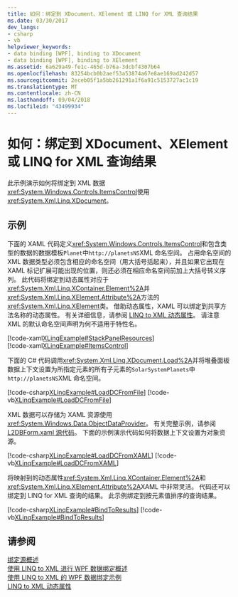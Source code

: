 ```yaml
---
title: 如何：绑定到 XDocument、XElement 或 LINQ for XML 查询结果
ms.date: 03/30/2017
dev_langs:
- csharp
- vb
helpviewer_keywords:
- data binding [WPF], binding to XDocument
- data binding [WPF], binding to XElement
ms.assetid: 6a629a49-fe1c-465d-b76a-3dcbf4307b64
ms.openlocfilehash: 83254bcb0b2aef53a53874a67e8ae169ad242d57
ms.sourcegitcommit: 2eceb05f1a5bb261291a1f6a91c5153727ac1c19
ms.translationtype: MT
ms.contentlocale: zh-CN
ms.lasthandoff: 09/04/2018
ms.locfileid: "43499934"
---
```

# <a name="how-to-bind-to-xdocument-xelement-or-linq-for-xml-query-results"></a>如何：绑定到 XDocument、XElement 或 LINQ for XML 查询结果
此示例演示如何将绑定到 XML 数据<xref:System.Windows.Controls.ItemsControl>使用<xref:System.Xml.Linq.XDocument>。  
  
## <a name="example"></a>示例  
 下面的 XAML 代码定义<xref:System.Windows.Controls.ItemsControl>和包含类型的数据的数据模板`Planet`中`http://planetsNS`XML 命名空间。 占用命名空间的 XML 数据类型必须包含相应的命名空间（用大括号括起来），并且如果它出现在 XAML 标记扩展可能出现的位置，则还必须在相应命名空间前加上大括号转义序列。 此代码将绑定到动态属性对应于<xref:System.Xml.Linq.XContainer.Element%2A>并<xref:System.Xml.Linq.XElement.Attribute%2A>方法的<xref:System.Xml.Linq.XElement>类。 借助动态属性，XAML 可以绑定到共享方法名称的动态属性。 有关详细信息，请参阅 [LINQ to XML 动态属性](/visualstudio/designers/linq-to-xml-dynamic-properties)。 请注意 XML 的默认命名空间声明为何不适用于特性名。  
  
 [!code-xaml[XLinqExample#StackPanelResources](../../../../samples/snippets/csharp/VS_Snippets_Wpf/XLinqExample/CSharp/Window1.xaml#stackpanelresources)]  
[!code-xaml[XLinqExample#ItemsControl](../../../../samples/snippets/csharp/VS_Snippets_Wpf/XLinqExample/CSharp/Window1.xaml#itemscontrol)]  
  
 下面的 C# 代码调用<xref:System.Xml.Linq.XDocument.Load%2A>并将堆叠面板数据上下文设置为所指定元素的所有子元素的`SolarSystemPlanets`中`http://planetsNS`XML 命名空间。  
  
 [!code-csharp[XLinqExample#LoadDCFromFile](../../../../samples/snippets/csharp/VS_Snippets_Wpf/XLinqExample/CSharp/Window1.xaml.cs#loaddcfromfile)]
 [!code-vb[XLinqExample#LoadDCFromFile](../../../../samples/snippets/visualbasic/VS_Snippets_Wpf/XLinqExample/visualbasic/window1.xaml.vb#loaddcfromfile)]  
  
 XML 数据可以存储为 XAML 资源使用<xref:System.Windows.Data.ObjectDataProvider>。 有关完整示例，请参阅 [L2DBForm.xaml 源代码](https://msdn.microsoft.com/library/624e96d4-6d27-4195-8ac2-2f3835f6c57e)。 下面的示例演示代码如何将数据上下文设置为对象资源。  
  
 [!code-csharp[XLinqExample#LoadDCFromXAML](../../../../samples/snippets/csharp/VS_Snippets_Wpf/XLinqExample/CSharp/Window1.xaml.cs#loaddcfromxaml)]
 [!code-vb[XLinqExample#LoadDCFromXAML](../../../../samples/snippets/visualbasic/VS_Snippets_Wpf/XLinqExample/visualbasic/window1.xaml.vb#loaddcfromxaml)]  
  
 将映射到的动态属性<xref:System.Xml.Linq.XContainer.Element%2A>和<xref:System.Xml.Linq.XElement.Attribute%2A>XAML 中非常灵活。 代码还可以绑定到 LINQ for XML 查询的结果。 此示例绑定到按元素值排序的查询结果。  
  
 [!code-csharp[XLinqExample#BindToResults](../../../../samples/snippets/csharp/VS_Snippets_Wpf/XLinqExample/CSharp/Window1.xaml.cs#bindtoresults)]
 [!code-vb[XLinqExample#BindToResults](../../../../samples/snippets/visualbasic/VS_Snippets_Wpf/XLinqExample/visualbasic/window1.xaml.vb#bindtoresults)]  
  
## <a name="see-also"></a>请参阅  
 [绑定源概述](../../../../docs/framework/wpf/data/binding-sources-overview.md)  
 [使用 LINQ to XML 进行 WPF 数据绑定概述](/visualstudio/designers/wpf-data-binding-with-linq-to-xml-overview)  
 [使用 LINQ to XML 的 WPF 数据绑定示例](/visualstudio/designers/wpf-data-binding-using-linq-to-xml-example)  
 [LINQ to XML 动态属性](/visualstudio/designers/linq-to-xml-dynamic-properties)
